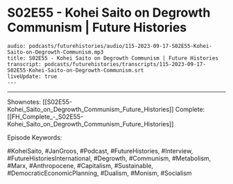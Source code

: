 # S02E55 - Kohei Saito on Degrowth Communism | Future Histories

```audio-note
audio: podcasts/futurehistories/audio/115-2023-09-17-S02E55-Kohei-Saito-on-Degrowth-Communism.mp3
title: S02E55 - Kohei Saito on Degrowth Communism | Future Histories
transcript: podcasts/futurehistories/transcripts/115-2023-09-17-S02E55-Kohei-Saito-on-Degrowth-Communism.srt
liveUpdate: true
---

```
---

Shownotes: [[S02E55-Kohei_Saito_on_Degrowth_Communism_Future_Histories]]
Complete: [[FH_Complete_-_S02E55-Kohei_Saito_on_Degrowth_Communism_Future_Histories]]

Episode Keywords:

#KoheiSaito, #JanGroos, #Podcast, #FutureHistories, #Interview, #FutureHistoriesInternational, #Degrowth, #Communism, #Metabolism, #Marx, #Anthropocene, #Capitalism, #Sustainable, #DemocraticEconomicPlanning, #Dualism, #Monism, #Socialism
